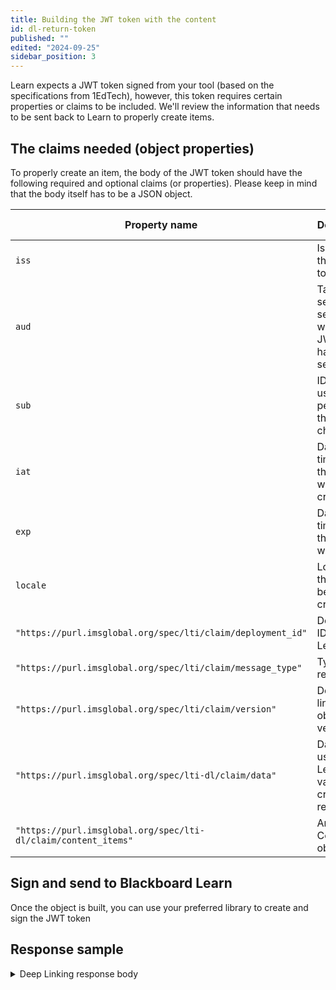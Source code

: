 ```yaml
---
title: Building the JWT token with the content
id: dl-return-token
published: ""
edited: "2024-09-25"
sidebar_position: 3
---
```


Learn expects a JWT token signed from your tool (based on the specifications from 1EdTech), however, this token requires certain properties or claims to be included. We'll review the information that needs to be sent back to Learn to properly create items.

## The claims needed (object properties)

To properly create an item, the body of the JWT token should have the following required and optional claims (or properties). Please keep in mind that the body itself has to be a JSON object.

| Property name                                                  | Description                                                | Value                                                                                                                            | Required by Learn |
| -------------------------------------------------------------- | ---------------------------------------------------------- | -------------------------------------------------------------------------------------------------------------------------------- | ----------------- |
| `iss`                                                          | Issuer of the JWT token                                    | Your Application ID                                                                                                              | Yes               |
| `aud`                                                          | Target server or service where the JWT must have been sent | `https://blackboard.com`                                                                                                         | Yes               |
| `sub`                                                          | ID of the user that is performing the changes or           | Your Application ID                                                                                                              | Yes               |
| `iat`                                                          | Date and time when the token was created                   | Numeric date time in Unix time                                                                                                   | Yes               |
| `exp`                                                          | Date and time when the token will expire                   | Numeric date time in Unix time                                                                                                   | Yes               |
| `locale`                                                       | Locale of the content being created                        | locale code using the format languageCode_regionCode                                                                             | No                |
| `"https://purl.imsglobal.org/spec/lti/claim/deployment_id"`    | Deployment ID sent by Learn                                | Unique ID sent by Learn in the Deep Linking Launch request                                                                       | Yes               |
| `"https://purl.imsglobal.org/spec/lti/claim/message_type"`     | Type of response                                           | `LtiDeepLinkingResponse`                                                                                                         | Yes               |
| `"https://purl.imsglobal.org/spec/lti/claim/version"`          | Deep linking object version                                | `1.3.0`                                                                                                                          | Yes               |
| `"https://purl.imsglobal.org/spec/lti-dl/claim/data"`          | Data object used by Learn to validate the creation request | `data` value sent in the `https://purl.imsglobal.org/spec/lti-dl/claim/deep_linking_settings` claim. Must be sent back unaltered | Yes               |
| `"https://purl.imsglobal.org/spec/lti-dl/claim/content_items"` | Array of Content objects                                   | `[{<ContentTypeItem>},{ContentTypeItem},{}]`                                                                                     | Yes               |

## Sign and send to Blackboard Learn

Once the object is built, you can use your preferred library to create and sign the JWT token

## Response sample

<details>
<summary>Deep Linking response body</summary>

```json
{
  "iss": "baaf7da8-f99a-42ca-a72f-292cfd0eb27d",
  "aud": "https://blackboard.com",
  "sub": "baaf7da8-f99a-42ca-a72f-292cfd0eb27d",
  "iat": 1727287883,
  "exp": 1727288183,
  "locale": "en_US",
  "https://purl.imsglobal.org/spec/lti/claim/deployment_id": "86e8b331-a6cd-486c-b006-9893c749e242",
  "https://purl.imsglobal.org/spec/lti/claim/message_type": "LtiDeepLinkingResponse",
  "https://purl.imsglobal.org/spec/lti/claim/version": "1.3.0",
  "https://purl.imsglobal.org/spec/lti-dl/claim/data": "_4_1::_14_1::2::false::true::_13_1::e7a75af804fd4d9fb76812c7cde8ca70::false::false",
  "https://purl.imsglobal.org/spec/lti-dl/claim/content_items": [
    {
      "type": "ltiResourceLink",
      "title": "A title for LTI & 1.3 \" Link",
      "text": "A & description with quotes \"",
      "url": "https://dev.writingcode.dev/lti13",
      "available": {
        "startDateTime": "2024-09-25T13:00:00.000Z",
        "endDateTime": "2024-10-25T13:00:00.000Z"
      },
      "submission": {
        "endDateTime": "2024-10-25T13:00:00.000Z"
      },
      "lineItem": {
        "scoreMaximum": 100,
        "label": "Chapter 12 quiz",
        "resourceId": "xyzpdq1234",
        "tag": "originality"
      }
    }
  ]
}
```

</details>
